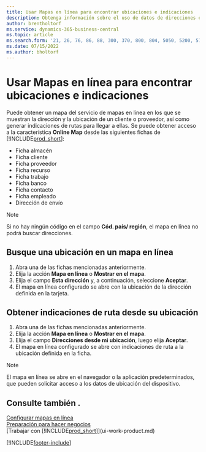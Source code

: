 ```yaml
---
title: Usar Mapas en línea para encontrar ubicaciones e indicaciones
description: Obtenga información sobre el uso de datos de direcciones en Business Central para obtener un mapa en línea con indicaciones de ruta.
author: brentholtorf
ms.service: dynamics-365-business-central
ms.topic: article
ms.search.form: '21, 26, 76, 86, 88, 300, 370, 800, 804, 5050, 5200, 5703'
ms.date: 07/15/2022
ms.author: bholtorf
---
```

# <a name="use-online-maps-to-find-locations-and-directions"></a>Usar Mapas en línea para encontrar ubicaciones e indicaciones

Puede obtener un mapa del servicio de mapas en línea en los que se muestran la dirección y la ubicación de un cliente o proveedor, así como generar indicaciones de rutas para llegar a ellas. Se puede obtener acceso a la característica **Online Map** desde las siguientes fichas de [!INCLUDE[prod_short](includes/prod_short.md)]:

* Ficha almacén
* Ficha cliente
* Ficha proveedor
* Ficha recurso
* Ficha trabajo
* Ficha banco
* Ficha contacto
* Ficha empleado
* Dirección de envío

> [!NOTE]
> Si no hay ningún código en el campo **Cód. país/ región**, el mapa en línea no podrá buscar direcciones.

## <a name="find-a-location-in-an-online-map"></a>Busque una ubicación en un mapa en línea

1. Abra una de las fichas mencionadas anteriormente.
2. Elija la acción **Mapa en línea** o **Mostrar en el mapa**.
3. Elija el campo **Esta dirección** y, a continuación, seleccione **Aceptar**.
4. El mapa en línea configurado se abre con la ubicación de la dirección definida en la tarjeta.

## <a name="get-route-directions-from-your-location"></a>Obtener indicaciones de ruta desde su ubicación

1. Abra una de las fichas mencionadas anteriormente.
2. Elija la acción **Mapa en línea** o **Mostrar en el mapa**.
3. Elija el campo **Direcciones desde mi ubicación**, luego elija **Aceptar**.
4. El mapa en línea configurado se abre con indicaciones de ruta a la ubicación definida en la ficha.

> [!NOTE]
> El mapa en línea se abre en el navegador o la aplicación predeterminados, que pueden solicitar acceso a los datos de ubicación del dispositivo.

## <a name="see-also"></a>Consulte también .

[Configurar mapas en línea](across-online-maps-setup.md)  
[Preparación para hacer negocios](ui-get-ready-business.md)  
[Trabajar con [!INCLUDE[prod_short](includes/prod_short.md)]](ui-work-product.md)  

[!INCLUDE[footer-include](includes/footer-banner.md)]
